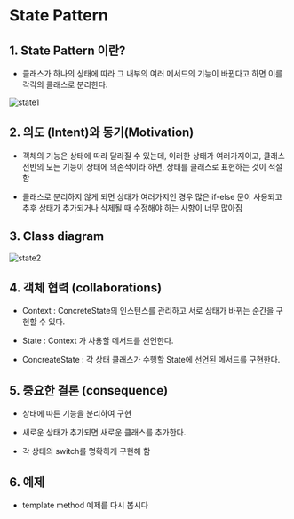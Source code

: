 # State Pattern

## 1. State Pattern 이란?

- 클래스가 하나의 상태에 따라 그 내부의 여러 메서드의 기능이 바뀐다고 하면 이를 각각의 클래스로 분리한다.

![state1](https://github.com/LeeKyoungMin/design-pattern/assets/22589581/2cf9f92e-25c7-4b9a-b310-09d4cad7e637)

## 2. 의도 (Intent)와 동기(Motivation)

- 객체의 기능은 상태에 따라 달라질 수 있는데, 이러한 상태가 여러가지이고, 클래스 전반의 모든 기능이 상태에 의존적이라 하면, 상태를 클래스로 표현하는 것이 적절함
   
- 클래스로 분리하지 않게 되면 상태가 여러가지인 경우 많은 if-else 문이 사용되고 추후 상태가 추가되거나 삭제될 때 수정해야 하는 사항이 너무 많아짐

## 3. Class diagram

![state2](https://github.com/LeeKyoungMin/design-pattern/assets/22589581/b05fecb0-560b-4437-a835-fb64ef2de983)
## 4. 객체 협력 (collaborations)

- Context  : ConcreteState의 인스턴스를 관리하고 서로 상태가 바뀌는 순간을 구현할 수 있다.

- State : Context 가 사용할 메서드를 선언한다.

- ConcreateState : 각 상태 클래스가 수행할 State에 선언된 메서드를 구현한다.
  

## 5. 중요한 결론 (consequence)

- 상태에 따른 기능을 분리하여 구현

- 새로운 상태가 추가되면 새로운 클래스를 추가한다.

- 각 상태의 switch를 명확하게 구현해 함 


## 6. 예제 

- template method 예제를 다시 봅시다
